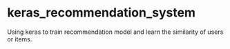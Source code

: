 # keras_recommendation_system
Using keras to train recommendation model and learn the similarity of users or items.
